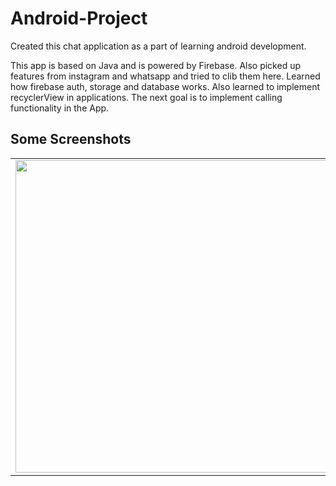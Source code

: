 # Android-Project

Created this chat application as a part of learning android development.

This app is based on Java and is powered by Firebase. Also picked up features from instagram and whatsapp and tried to clib them here.
Learned how firebase auth, storage and database works. Also learned to implement recyclerView in applications.
The next goal is to implement calling functionality in the App.

## Some Screenshots
<table>
  <tr>
    <td><img src="https://i.ibb.co/yVhrrKY/Screenshot-128.png"  height = 500></td>
    <td><img src="https://i.ibb.co/LJP3Trx/Screenshot-129-LI.jpg"  height = 500></td>
    <td><img src = "https://i.ibb.co/Yy3hVxh/Screenshot-127.png"  height=500></td>
    <td><img src = "https://i.ibb.co/MPnf31c/chat.jpg" height=500></td>
  </tr>
</table>
